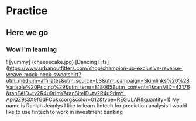 # Practice
## Here we go
### Wow I'm learning
! [yummy] (cheesecake.jpg)
[Dancing Fits] (https://www.urbanoutfitters.com/shop/champion-uo-exclusive-reverse-weave-mock-neck-sweatshirt?utm_medium=affiliates&utm_source=LS&utm_campaign=Skimlinks%20%28Variable%20Pricing%29&utm_term=818065&utm_content=1&ranMID=43176&ranEAID=tv2R4u9rImY&ranSiteID=tv2R4u9rImY-ApiQZ9s3X9fGdFCpkxcorg&color=012&type=REGULAR&quantity=1)
My name is Raniah Jeanlys
I like to learn fintech for prediction analysis
I would like to use fintech to work in investment banking